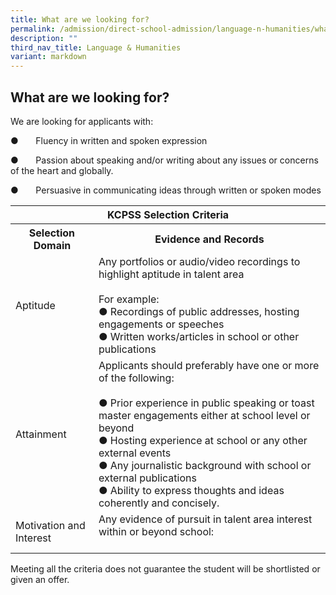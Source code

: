 ```yaml
---
title: What are we looking for?
permalink: /admission/direct-school-admission/language-n-humanities/what-are-we-looking-for/
description: ""
third_nav_title: Language & Humanities
variant: markdown
---
```

## What are we looking for?

We are looking for applicants with:

●&nbsp;&nbsp;&nbsp;&nbsp;&nbsp;&nbsp;&nbsp;Fluency in written and spoken expression

●&nbsp;&nbsp;&nbsp;&nbsp;&nbsp;&nbsp;&nbsp;Passion about speaking and/or writing about any issues or concerns of the heart and globally.

●&nbsp;&nbsp;&nbsp;&nbsp;&nbsp;&nbsp;&nbsp;Persuasive in communicating ideas through written or spoken modes

<table>
<thead>
  <tr>
    <th colspan="2">KCPSS Selection Criteria</th>
  </tr>
</thead>
<tbody>
  <tr>
    <th>Selection Domain</th>
    <th>Evidence and Records</th>
  </tr>
  <tr>
    <td>Aptitude</td>
    <td>Any portfolios or audio/video recordings to highlight aptitude in talent area<br> <br>For example:<br>●       Recordings of public addresses, hosting engagements or speeches<br>●       Written works/articles in school or other publications<br> </td>
  </tr>
  <tr>
    <td>Attainment</td>
    <td>Applicants should preferably have one or more of the following:<br> <br>●       Prior experience in public speaking or toast master engagements either at school level or beyond<br>●       Hosting experience at school or any other external events<br>●       Any journalistic background with school or external publications<br>●       Ability to express thoughts and ideas coherently and concisely.</td>
  </tr>
  <tr>
    <td>Motivation and Interest</td>
    <td>Any evidence of pursuit in talent area interest within or beyond school:<br> <br></td>
  </tr>
</tbody>
</table>

Meeting all the criteria does not guarantee the student will be shortlisted or given an offer.